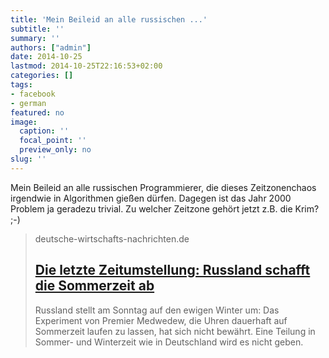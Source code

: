 ```yaml
---
title: 'Mein Beileid an alle russischen ...'
subtitle: ''
summary: ''
authors: ["admin"]
date: 2014-10-25
lastmod: 2014-10-25T22:16:53+02:00
categories: []
tags:
- facebook
- german
featured: no
image:
  caption: ''
  focal_point: ''
  preview_only: no
slug: ''
---
```

Mein Beileid an alle russischen Programmierer, die dieses Zeitzonenchaos irgendwie in Algorithmen gießen dürfen. Dagegen ist das Jahr 2000 Problem ja geradezu trivial. Zu welcher Zeitzone gehört jetzt z.B. die Krim? ;-)
> deutsche-wirtschafts-nachrichten.de
> ## [Die letzte Zeitumstellung: Russland schafft die Sommerzeit ab](http://deutsche-wirtschafts-nachrichten.de/2014/10/25/die-letzte-zeitumstellung-russland-schafft-die-sommerzeit-ab)
>
>Russland stellt am Sonntag auf den ewigen Winter um: Das Experiment von Premier Medwedew, die Uhren dauerhaft auf Sommerzeit laufen zu lassen, hat sich nicht bewährt. Eine Teilung in Sommer- und Winterzeit wie in Deutschland wird es nicht geben. 


